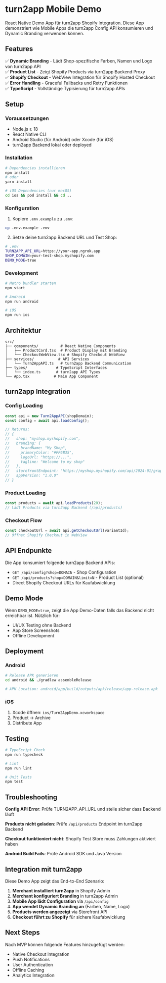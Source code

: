 # turn2app Mobile Demo

React Native Demo App für turn2app Shopify Integration. Diese App demonstriert wie Mobile Apps die turn2app Config API konsumieren und Dynamic Branding verwenden können.

## Features

✅ **Dynamic Branding** - Lädt Shop-spezifische Farben, Namen und Logo von turn2app API  
✅ **Product List** - Zeigt Shopify Products via turn2app Backend Proxy  
✅ **Shopify Checkout** - WebView Integration für Shopify Hosted Checkout  
✅ **Error Handling** - Graceful Fallbacks und Retry Funktionen  
✅ **TypeScript** - Vollständige Typisierung für turn2app APIs  

## Setup

### Voraussetzungen

- Node.js ≥ 18
- React Native CLI
- Android Studio (für Android) oder Xcode (für iOS)
- turn2app Backend lokal oder deployed

### Installation

```bash
# Dependencies installieren
npm install
# oder
yarn install

# iOS Dependencies (nur macOS)
cd ios && pod install && cd ..
```

### Konfiguration

1. Kopiere `.env.example` zu `.env`:
```bash
cp .env.example .env
```

2. Setze deine turn2app Backend URL und Test Shop:
```bash
# .env
TURN2APP_API_URL=https://your-app.ngrok.app
SHOP_DOMAIN=your-test-shop.myshopify.com
DEMO_MODE=true
```

### Development

```bash
# Metro bundler starten
npm start

# Android
npm run android

# iOS
npm run ios
```

## Architektur

```
src/
├── components/          # React Native Components
│   ├── ProductCard.tsx  # Product Display mit Branding
│   └── CheckoutWebView.tsx # Shopify Checkout WebView
├── services/           # API Services
│   └── Turn2AppAPI.ts   # turn2app Backend Communication
├── types/             # TypeScript Interfaces
│   └── index.ts       # turn2app API Types
└── App.tsx           # Main App Component
```

## turn2app Integration

### Config Loading

```typescript
const api = new Turn2AppAPI(shopDomain);
const config = await api.loadConfig();

// Returns:
// {
//   shop: "myshop.myshopify.com",
//   branding: {
//     brandName: "My Shop",
//     primaryColor: "#FF6B35",
//     logoUrl: "https://...",
//     tagline: "Welcome to my shop"
//   },
//   storefrontEndpoint: "https://myshop.myshopify.com/api/2024-01/graphql.json",
//   appVersion: "1.0.0"
// }
```

### Product Loading

```typescript
const products = await api.loadProducts(20);
// Lädt Products via turn2app Backend (/api/products)
```

### Checkout Flow

```typescript
const checkoutUrl = await api.getCheckoutUrl(variantId);
// Öffnet Shopify Checkout in WebView
```

## API Endpunkte

Die App konsumiert folgende turn2app Backend APIs:

- `GET /api/config?shop=DOMAIN` - Shop Configuration
- `GET /api/products?shop=DOMAIN&limit=N` - Product List (optional)
- Direct Shopify Checkout URLs für Kaufabwicklung

## Demo Mode

Wenn `DEMO_MODE=true`, zeigt die App Demo-Daten falls das Backend nicht erreichbar ist. Nützlich für:

- UI/UX Testing ohne Backend
- App Store Screenshots
- Offline Development

## Deployment

### Android

```bash
# Release APK generieren
cd android && ./gradlew assembleRelease

# APK Location: android/app/build/outputs/apk/release/app-release.apk
```

### iOS

1. Xcode öffnen: `ios/Turn2AppDemo.xcworkspace`
2. Product → Archive
3. Distribute App

## Testing

```bash
# TypeScript Check
npm run typecheck

# Lint
npm run lint

# Unit Tests
npm test
```

## Troubleshooting

**Config API Error**: Prüfe TURN2APP_API_URL und stelle sicher dass Backend läuft

**Products nicht geladen**: Prüfe `/api/products` Endpoint im turn2app Backend

**Checkout funktioniert nicht**: Shopify Test Store muss Zahlungen aktiviert haben

**Android Build Fails**: Prüfe Android SDK und Java Version

## Integration mit turn2app

Diese Demo App zeigt das End-to-End Szenario:

1. **Merchant installiert turn2app** in Shopify Admin
2. **Merchant konfiguriert Branding** in turn2app Admin
3. **Mobile App lädt Configuration** via `/api/config`
4. **App wendet Dynamic Branding an** (Farben, Name, Logo)
5. **Products werden angezeigt** via Storefront API
6. **Checkout führt zu Shopify** für sichere Kaufabwicklung

## Next Steps

Nach MVP können folgende Features hinzugefügt werden:

- Native Checkout Integration
- Push Notifications
- User Authentication
- Offline Caching
- Analytics Integration